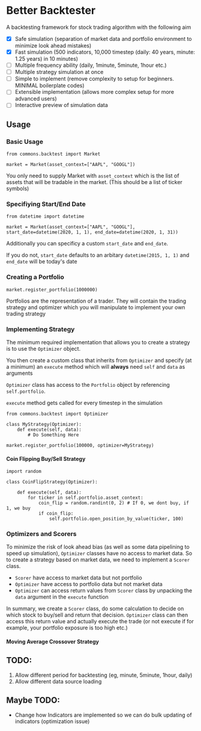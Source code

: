 # Better Backtester

A backtesting framework for stock trading algorithm with the following aim

- [x] Safe simulation (separation of market data and portfolio environment to minimize look ahead mistakes)
- [x] Fast simulation (500 indicators, 10,000 timestep (daily: 40 years, minute: 1.25 years) in 10 minutes)
- [ ] Multiple frequency ability (daily, 1minute, 5minute, 1hour etc.)
- [ ] Multiple strategy simulation at once
- [ ] Simple to implement (remove complexity to setup for beginners. MINIMAL boilerplate codes)
- [ ] Extensible implementation (allows more complex setup for more advanced users)
- [ ] Interactive preview of simulation data

## Usage

### Basic Usage

```
from commons.backtest import Market

market = Market(asset_context=["AAPL", "GOOGL"])
```

You only need to supply Market with `asset_context` which is the list of assets that will be tradable in the market. (This should be a list of ticker symbols)

### Specifiying Start/End Date

```
from datetime import datetime

market = Market(asset_context=["AAPL", "GOOGL"], start_date=datetime(2020, 1, 1), end_date=datetime(2020, 1, 31))
```

Additionally you can specificy a custom `start_date` and `end_date`.

If you do not, `start_date` defaults to an arbitary `datetime(2015, 1, 1)` and `end_date` will be today's date

### Creating a Portfolio

```
market.register_portfolio(1000000)
```

Portfolios are the representation of a trader. They will contain the trading strategy and optimizer which you will manipulate to implement your own trading strategy

### Implementing Strategy

The minimum required implementation that allows you to create a strategy is to use the `Optimizer` object.

You then create a custom class that inherits from `Optimizer` and specify (at a minimum) an `execute` method which will **always** need `self` and `data` as arguments

`Optimizer` class has access to the `Portfolio` object by referencing `self.portfolio`.

`execute` method gets called for every timestep in the simulation

```
from commons.backtest import Optimizer

class MyStrategy(Optimizer):
	def execute(self, data):
		# Do Something Here

market.register_portfolio(100000, optimizer=MyStrategy)
```

#### Coin Flipping Buy/Sell Strategy

```
import random

class CoinFlipStrategy(Optimizer):

	def execute(self, data):
		for ticker in self.portfolio.asset_context:
			coin_flip = random.randint(0, 2) # If 0, we dont buy, if 1, we buy
			if coin_flip:
				self.portfolio.open_position_by_value(ticker, 100)
```

### Optimizers and Scorers

To minimize the risk of look ahead bias (as well as some data pipelining to speed up simulation), `Optimizer` classes have no access to market data. So to create a strategy based on market data, we need to implement a `Scorer` class.

- `Scorer` have access to market data but not portfolio
- `Optimizer` have access to portfolio data but not market data
- `Optimizer` can access return values from `Scorer` class by unpacking the `data` argument in the `execute` function

In summary, we create a `Scorer` class, do some calculation to decide on which stock to buy/sell and return that decision. `Optimizer` class can then access this return value and actually execute the trade (or not execute if for example, your portfolio exposure is too high etc.)

#### Moving Average Crossover Strategy

## TODO:

1. Allow different period for backtesting (eg, minute, 5minute, 1hour, daily)
2. Allow different data source loading

## Maybe TODO:

- Change how Indicators are implemented so we can do bulk updating of indicators (optimization issue)
